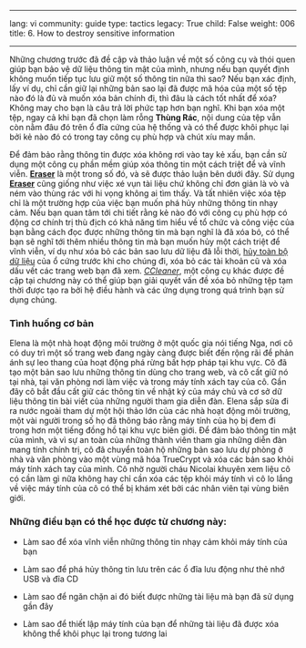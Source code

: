

---

lang: vi
community: guide
type: tactics
legacy: True
child: False
weight: 006
title: 6. How to destroy sensitive information

---

Những chương trước đã đề cập và thảo luận về một số công cụ và thói quen giúp bạn bảo vệ dữ liệu thông tin mật của mình, nhưng nếu bạn quyết định không muốn tiếp tục lưu giữ một số thông tin nữa thì sao? Nếu bạn xác định, lấy ví dụ, chỉ cần giữ lại những bản sao lại đã được mã hóa của một số tệp nào đó là đủ và muốn xóa bản chính đi, thì đâu là cách tốt nhất để xóa? Không may cho bạn là câu trả lời phức tạp hơn bạn nghĩ. Khi bạn xóa một tệp, ngay cả khi bạn đã chọn làm rỗng **Thùng Rác**, nội dung của tệp vẫn còn nằm đâu đó trên ổ đĩa cứng của hệ thống và có thể được khôi phục lại bởi kẻ nào đó có trong tay công cụ phù hợp và chút xíu may mắn.

Để đảm bảo rằng thông tin được xóa không rơi vào tay kẻ xấu, bạn cần sử dụng một công cụ phần mềm giúp xóa thông tin một cách triệt để và vĩnh viễn. [**Eraser**](/vi/glossary#Eraser) là một trong số đó, và sẽ được thảo luận bên dưới đây. Sử dụng [**Eraser**](/vi/glossary#Eraser) cũng giống như việc xé vụn tài liệu chứ không chỉ đơn giản là vò và ném vào thùng rác với hi vọng không ai tìm thấy. Và tất nhiên việc xóa tệp chỉ là một trường hợp của việc bạn muốn phá hủy những thông tin nhạy cảm. Nếu bạn quan tâm tới chi tiết rằng kẻ nào đó với công cụ phù hợp có động cơ chính trị thù địch có khả năng tìm hiểu về tổ chức và công việc của bạn bằng cách đọc được những thông tin mà bạn nghĩ là đã xóa bỏ, có thể bạn sẽ nghĩ tới thêm nhiều thông tin mà bạn muốn hủy một cách triệt để vĩnh viễn, ví dụ như xóa bỏ các bản sao lưu dữ liệu đã lỗi thời, [hủy toàn bộ dữ liệu](/vi/glossary#Wiping) của ổ cứng trước khi cho chúng đi, xóa bỏ các tài khoản cũ và xóa dấu vết các trang web bạn đã xem. [*CCleaner*](/vi/glossary#CCleaner), một công cụ khác được đề cập tại chương này có thể giúp bạn giải quyết vấn đề xóa bỏ những tệp tạm thời được tạo ra bởi hệ điều hành và các ứng dụng trong quá trình bạn sử dụng chúng. 	

### Tình huống cơ bản ###
<div class="background" markdown="1">
Elena là một nhà hoạt động môi trường ở một quốc gia nói tiếng Nga, nơi cô có duy trì một số trang web đang ngày càng được biết đến rộng rãi để phản ánh sự leo thang của hoạt động phá rừng bất hợp pháp tại khu vực. Cô đã tạo một bản sao lưu những thông tin dùng cho trang web, và cô cất giữ nó tại nhà, tại văn phòng nơi làm việc và trong máy tính xách tay của cô. Gần đây cô bắt đầu cất giữ các thông tin về nhật ký của máy chủ và cơ sở dữ liệu thông tin bài viết của những người tham gia diễn đàn. Elena sắp sửa đi ra nước ngoài tham dự một hội thảo lớn của các nhà hoạt động môi trường, một vài người trong số họ đã thông báo rằng máy tính của họ bị đem đi trong hơn một tiếng đồng hồ tại khu vực biên giới. Để đảm bảo thông tin mật của mình, và vì sự an toàn của những thành viên tham gia những diễn đàn mang tính chính trị, cô đã chuyển toàn hộ những bản sao lưu dự phòng ở nhà và văn phòng vào một vùng mã hóa TrueCrypt và xóa các bản sao khỏi máy tính xách tay của mình. Cô nhờ người cháu Nicolai khuyên xem liệu cô có cần làm gì nữa không hay chỉ cần xóa các tệp khỏi máy tính vì cô lo lắng về việc máy tính của cô có thể bị khám xét bởi các nhân viên tại vùng biên giới. </div>

### Những điều bạn có thể học được từ chương này: ###

- Làm sao để xóa vĩnh viễn những thông tin nhạy cảm khỏi máy tính của bạn

- Làm sao để phá hủy thông tin lưu trên các ổ đĩa lưu động như thẻ nhớ USB và đĩa CD

- Làm sao để ngăn chặn ai đó biết được những tài liệu mà bạn đã sử dụng gần đây

- Làm sao để thiết lập máy tính của bạn để những tài liệu đã được xóa không thể khôi phục lại trong tương lai


